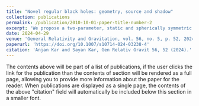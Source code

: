 ```yaml
---
title: "Novel regular black holes: geometry, source and shadow"
collection: publications
permalink: /publication/2010-10-01-paper-title-number-2
excerpt: 'We propose a two-parameter, static and spherically symmetric regular geometry, which, for specific parameter values represents a regular black hole. The matter required to support such spacetimes within the framework of general relativity (GR), is found to violate the energy conditions, though not in the entire domain of the radial coordinate. A particular choice of the parameters reduces the regular black hole to a singular, mutated Reissner–Nordström geometry. It also turns out that our regular black hole is geodesically complete. Fortunately, despite energy condition violation, we are able to construct a viable source, within the framework of GR coupled to matter, for our regular geometry. The source term involves a nonlinear magnetic monopole in a chosen version of nonlinear electrodynamics. We also suggest an alternative approach towards constructing a source, using the effective Einstein equations which arise in the context of braneworld gravity. Finally, we obtain the circular shadow profile of our regular black hole and provide a preliminary estimate of the metric parameters using recent observational results from the EHT collaboration.'
date: 2024-04-29
venue: 'General Relativity and Gravitation, vol. 56, no. 5, p. 52, 2024'
paperurl: 'https://doi.org/10.1007/s10714-024-03238-4'
citation: 'Anjan Kar and Sayan Kar, Gen Relativ Gravit 56, 52 (2024).'
---
```


The contents above will be part of a list of publications, if the user clicks the link for the publication than the contents of section will be rendered as a full page, allowing you to provide more information about the paper for the reader. When publications are displayed as a single page, the contents of the above "citation" field will automatically be included below this section in a smaller font.
